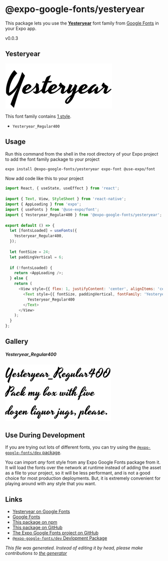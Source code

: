 # @expo-google-fonts/yesteryear

This package lets you use the [**Yesteryear**](https://fonts.google.com/specimen/Yesteryear) font family from [Google Fonts](https://fonts.google.com/) in your Expo app.

v0.0.3

## Yesteryear

![Yesteryear](./font-family.png)

This font family contains [1 style](#gallery).

- `Yesteryear_Regular400`

## Usage

Run this command from the shell in the root directory of your Expo project to add the font family package to your project
```sh
expo install @expo-google-fonts/yesteryear expo-font @use-expo/font
```

Now add code like this to your project
```js
import React, { useState, useEffect } from 'react';

import { Text, View, StyleSheet } from 'react-native';
import { AppLoading } from 'expo';
import { useFonts } from '@use-expo/font';
import { Yesteryear_Regular400 } from '@expo-google-fonts/yesteryear';

export default () => {
  let [fontsLoaded] = useFonts({
    Yesteryear_Regular400,
  });

  let fontSize = 24;
  let paddingVertical = 6;

  if (!fontsLoaded) {
    return <AppLoading />;
  } else {
    return (
      <View style={{ flex: 1, justifyContent: 'center', alignItems: 'center' }}>
        <Text style={{ fontSize, paddingVertical, fontFamily: 'Yesteryear_Regular400' }}>
          Yesteryear_Regular400
        </Text>
      </View>
    );
  }
};

```

## Gallery

##### Yesteryear_Regular400
![Yesteryear_Regular400](./de930d7a2b4adea15c08668114a1672322e74ae93b6b134e78a953c6789ea86d.ttf.png)


## Use During Development

If you are trying out lots of different fonts, you can try using the [`@expo-google-fonts/dev` package](https://www.npmjs.com/package/@expo-google-fonts/dev).

You can import *any* font style from any Expo Google Fonts package from it. It will load the fonts
over the network at runtime instead of adding the asset as a file to your project, so it will be 
less performant, and is not a good choice for most production deployments. But, it is extremely convenient
for playing around with any style that you want.

## Links

- [Yesteryear on Google Fonts](https://fonts.google.com/specimen/Yesteryear)
- [Google Fonts](https://fonts.google.com/)
- [This package on npm](https://www.npmjs.com/package/@expo-google-fonts/yesteryear)
- [This package on GitHub](https://github.com/expo/google-fonts/tree/master/font-packages/yesteryear)
- [The Expo Google Fonts project on GitHub](https://github.com/expo/google-fonts)
- [`@expo-google-fonts/dev` Devlopment Package](https://github.com/expo/google-fonts/tree/master/font-packages/dev)


*This file was generated. Instead of editing it by head, please make contributions to [the generator](https://github.com/expo/google-fonts/tree/master/packages/generator)*
